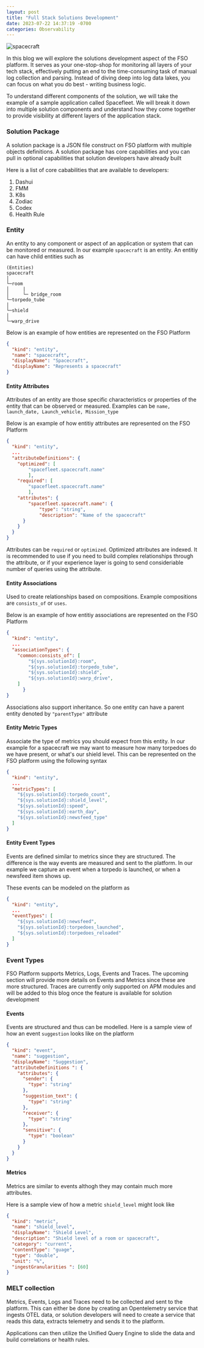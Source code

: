 ```yaml
---
layout: post
title: "Full Stack Solutions Development"
date: 2023-07-22 14:37:19 -0700
categories: Observability
---
```


![spacecraft](/assets/img/spacecraft.png)

In this blog we will explore the solutions development aspect of the FSO platform. It serves as your one-stop-shop for monitoring all layers of your tech stack, effectively putting an end to the time-consuming task of manual log collection and parsing. Instead of diving deep into log data lakes, you can focus on what you do best - writing business logic.

To understand different components of the solution, we will take the example of a sample application called Spacefleet. We will break it down into multiple solution components and understand how they come together to provide visibility at different layers of the application stack.

### Solution Package

A solution package is a JSON file construct on FSO platform with multiple objects definitions. A solution package has core capabilities and you can pull in optional capabilities that solution developers have already built

Here is a list of core cababilities that are available to developers:

1. Dashui
2. FMM
3. K8s
4. Zodiac
5. Codex
6. Health Rule

### Entity

An entity to any component or aspect of an application or system that can be monitored or measured. In our example `spacecraft` is an entity. An entitiy can have child entities such as

```
(Entities)
spacecraft
│
└─room
│     |
│     └─ bridge_room
└─torpedo_tube
│
└─shield
│
└─warp_drive
```

Below is an example of how entities are represented on the FSO Platform

```json
{
  "kind": "entity",
  "name": "spacecraft",
  "displayName": "Spacecraft",
  "displayName": "Represents a spacecraft"
}
```

#### Entity Attributes

Attributes of an entity are those specific characteristics or properties of the entity that can be observed or measured. Examples can be `name, launch_date, Launch_vehicle, Mission_type`

Below is an example of how entitiy attributes are represented on the FSO Platform

```json
{
  "kind": "entity",
  ...
  "attributeDefinitions": {
    "optimized": [
        "spacefleet.spacecraft.name"
        ],
    "required": [
        "spacefleet.spacecraft.name"
        ],
    "attributes": {
        "spacefleet.spacecraft.name": {
            "type": "string",
            "description": "Name of the spacecraft"
      }
    }
  }
}
```

Attributes can be `required` or `optimized`. Optimized attributes are indexed. It is recommended to use if you need to build complex relationships through the attribute, or if your experience layer is going to send consideriable number of queries using the attribute.

#### Entity Associations

Used to create relationships based on compositions. Example compositions are `consists_of` or `uses`.

Below is an example of how entitiy associations are represented on the FSO Platform

```json
{
  "kind": "entity",
  ...
  "associationTypes": {
    "common:consists_of": [
        "${sys.solutionId}:room",
        "${sys.solutionId}:torpedo_tube",
        "${sys.solutionId}:shield",
        "${sys.solutionId}:warp_drive",
    ]
      }
}
```

Associations also support inheritance. So one entity can have a parent entity denoted by `"parentType"` attribute

#### Entity Metric Types

Associate the type of metrics you should expect from this entity. In our example for a spacecraft we may want to measure how many torpedoes do we have present, or what's our shield level. This can be represented on the FSO platform using the following syntax

```json
{
  "kind": "entity",
  ...
  "metricTypes": [
    "${sys.solutionId}:torpedo_count",
    "${sys.solutionId}:shield_level",
    "${sys.solutionId}:speed",
    "${sys.solutionId}:earth_day",
    "${sys.solutionId}:newsfeed_type"
  ]
}
```

#### Entity Event Types

Events are defined similar to metrics since they are structured. The difference is the way events are measured and sent to the platform. In our example we capture an event when a torpedo is launched, or when a newsfeed item shows up.

These events can be modeled on the platform as

```json
{
  "kind": "entity",
  ...
  "eventTypes": [
    "${sys.solutionId}:newsfeed",
    "${sys.solutionId}:torpedoes_launched",
    "${sys.solutionId}:torpedoes_reloaded"
  ]
}
```

### Event Types

FSO Platform supports Metrics, Logs, Events and Traces. The upcoming section will provide more details on Events and Metrics since these are more structured. Traces are currently only supported on APM modules and will be added to this blog once the feature is available for solution development

#### Events

Events are structured and thus can be modelled. Here is a sample view of how an event `suggestion` looks like on the platform

```json
{
  "kind": "event",
  "name": "suggestion",
  "displayName": "Suggestion",
  "attributeDefinitions ": {
    "attributes": {
      "sender": {
        "type": "string"
      },
      "suggestion_text": {
        "type": "string"
      },
      "receiver": {
        "type": "string"
      },
      "sensitive": {
        "type": "boolean"
      }
    }
  }
}
```

#### Metrics

Metrics are similar to events althogh they may contain much more attributes.

Here is a sample view of how a metric `shield_level` might look like

```json
{
  "kind": "metric",
  "name": "shield_level",
  "displayName": "Shield Level",
  "description": "Shield level of a room or spacecraft",
  "category": "current",
  "contentType": "guage",
  "type": "double",
  "unit": "%",
  "ingestGranularities ": [60]
}
```

### MELT collection

Metrics, Events, Logs and Traces need to be collected and sent to the platform. This can either be done by creating an Opentelemetry service that ingests OTEL data, or solution developers will need to create a service that reads this data, extracts telemetry and sends it to the platform.

Applications can then utilize the Unified Query Engine to slide the data and build correlations or health rules.
